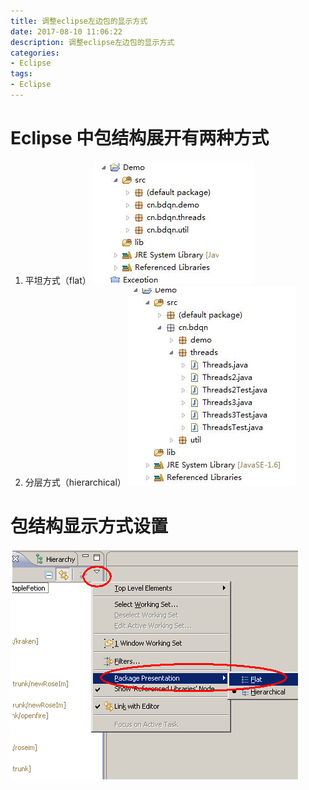 ```yaml
---
title: 调整eclipse左边包的显示方式
date: 2017-08-10 11:06:22
description: 调整eclipse左边包的显示方式
categories:
- Eclipse
tags:
- Eclipse
---
```

#   Eclipse 中包结构展开有两种方式
1.  平坦方式（flat）
![](../images/2020/08/20200810110712.png)
2.  分层方式（hierarchical）
![](../images/2020/08/20200810110758.png)

#   包结构显示方式设置 
![](../images/2020/08/20200810110830.png)



